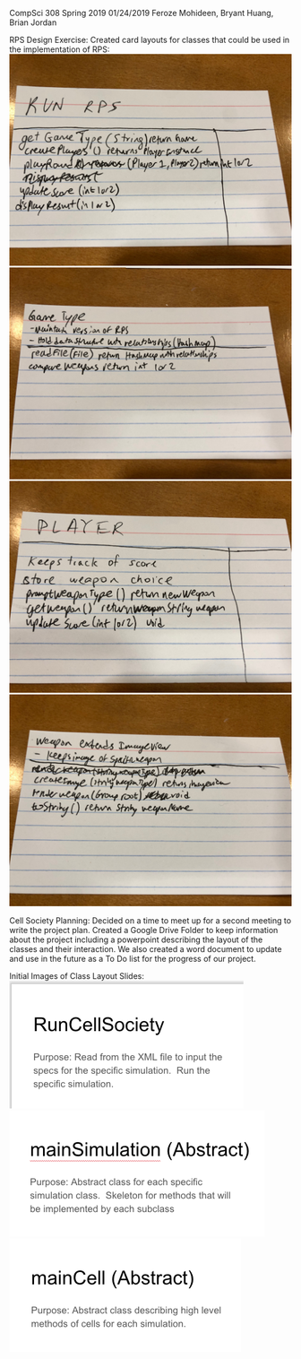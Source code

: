 CompSci 308 Spring 2019
01/24/2019
Feroze Mohideen, Bryant Huang, Brian Jordan

RPS Design Exercise:
Created card layouts for classes that could be used in the implementation of RPS:
![RunRPS Class](runRPS.jpeg "Main Class for running RPS game")
![GameType Class](gameType.jpeg "Class that maintains Game Type")
![Player Class](player.jpeg "Class that maintains player info")
![Weapon Class](weapon.jpeg "Class that maintains image info")

Cell Society Planning:
Decided on a time to meet up for a second meeting to write the project plan.
Created a Google Drive Folder to keep information about the project including a powerpoint describing the layout of the
classes and their interaction.  We also created a word document to update and use in the future as a To Do list for the
progress of our project.

Initial Images of Class Layout Slides:
![RunCellSociety Class](RunCellSociety.jpeg "Main Class for running Cell Society Simulation")
![Simulation Class](Simulation.jpeg "Abstract class that contains basic methods for simulations")
![Cell Class](Cell.jpeg "Abstract class that contains basic methods for cells")